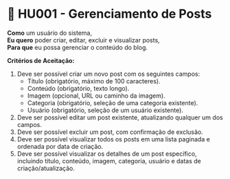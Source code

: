 # 📖 HU001 - Gerenciamento de Posts

**Como** um usuário do sistema,\
**Eu quero** poder criar, editar, excluir e visualizar posts,\
**Para que** eu possa gerenciar o conteúdo do blog.

**Critérios de Aceitação:**

1. Deve ser possível criar um novo post com os seguintes campos:
   * Título (obrigatório, máximo de 100 caracteres).
   * Conteúdo (obrigatório, texto longo).
   * Imagem (opcional, URL ou caminho da imagem).
   * Categoria (obrigatório, seleção de uma categoria existente).
   * Usuário (obrigatório, seleção de um usuário existente).
2. Deve ser possível editar um post existente, atualizando qualquer um dos campos.
3. Deve ser possível excluir um post, com confirmação de exclusão.
4. Deve ser possível visualizar todos os posts em uma lista paginada e ordenada por data de criação.
5. Deve ser possível visualizar os detalhes de um post específico, incluindo título, conteúdo, imagem, categoria, usuário e datas de criação/atualização.
